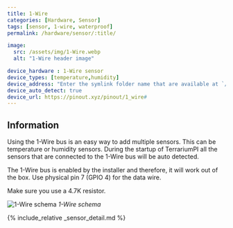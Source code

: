 ```yaml
---
title: 1-Wire
categories: [Hardware, Sensor]
tags: [sensor, 1-wire, waterproof]
permalink: /hardware/sensor/:title/

image:
  src: /assets/img/1-Wire.webp
  alt: "1-Wire header image"

device_hardware : 1-Wire sensor
device_types: [temperature,humidity]
device_address: "Enter the symlink folder name that are available at `/sys/bus/w1/devices/`<br />Ex: `28-0115b231f3ff`"
device_auto_detect: true
device_url: https://pinout.xyz/pinout/1_wire#
---
```


## Information
Using the 1-Wire bus is an easy way to add multiple sensors. This can be temperature or humidity sensors. During the startup of TerrariumPI all the sensors that are connected to the 1-Wire bus will be auto detected.

The 1-Wire bus is enabled by the installer and therefore, it will work out of the box. Use physical pin 7 (GPIO 4) for the data wire.

Make sure you use a 4.7K resistor.


![1-Wire schema](/assets/img/1-wire-temp.webp)
_1-Wire schema_


{% include_relative _sensor_detail.md %}